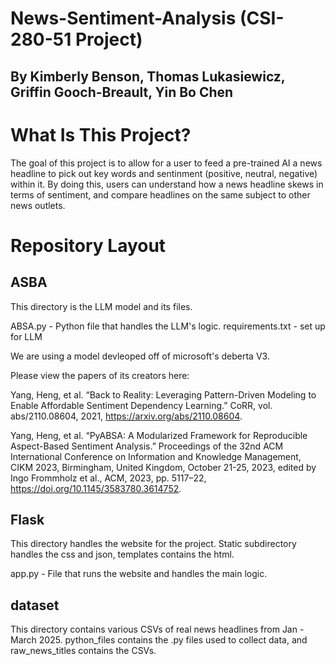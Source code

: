 # News-Sentiment-Analysis (CSI-280-51 Project)
## By Kimberly Benson, Thomas Lukasiewicz, Griffin Gooch-Breault, Yin Bo Chen

# What Is This Project?

The goal of this project is to allow for a user to feed a pre-trained AI a news headline to pick out key words and sentinment (positive, neutral, negative) within it. By doing this, users can understand how a news headline skews in terms of sentiment, and compare headlines on the same subject to other news outlets.

# Repository Layout

## ASBA
This directory is the LLM model and its files.

ABSA.py - Python file that handles the LLM's logic.
requirements.txt - set up for LLM

We are using a model devleoped off of microsoft's deberta V3.

Please view the papers of its creators here:

Yang, Heng, et al. “Back to Reality: Leveraging Pattern-Driven Modeling to Enable Affordable Sentiment Dependency Learning.” CoRR, vol. abs/2110.08604, 2021, https://arxiv.org/abs/2110.08604.

Yang, Heng, et al. “PyABSA: A Modularized Framework for Reproducible Aspect-Based Sentiment Analysis.” Proceedings of the 32nd ACM International Conference on Information and Knowledge Management, CIKM 2023, Birmingham, United Kingdom, October 21-25, 2023, edited by Ingo Frommholz et al., ACM, 2023, pp. 5117–22, https://doi.org/10.1145/3583780.3614752.

## Flask
This directory handles the website for the project. Static subdirectory handles the css and json, templates contains the html.

app.py - File that runs the website and handles the main logic.

## dataset
This directory contains various CSVs of real news headlines from Jan - March 2025. python_files contains the .py files used to collect data, and raw_news_titles contains the CSVs.

